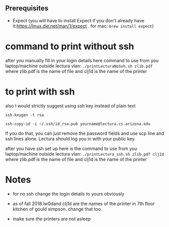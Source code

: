 ## Prerequisites

- Expect (you will have to install Expect if you don't already have it:https://linux.die.net/man/1/expect . for mac: `brew install expect`)


# command to print without ssh
after you manually fill in your login details here command to use from you laptop/machine outside lectura vlan: `./printLecturaNoSsh.sh zlib.pdf ` where zlib.pdf is the name of file and clj1d is the name of the printer

# to print with ssh

also I would strictly suggest using ssh key instead of plain text

`ssh-keygen -t rsa`

`ssh-copy-id -i ~/.ssh/id_rsa.pub yourname@lectura.cs.arizona.edu`

If you do that, you can just remove the password fields and use scp line and ssh lines alone. Lectura should log you in with your public key.

after you have ssh set up here is the command to use from you laptop/machine outside lectura vlan: `./printLectura_ssh.sh zlib.pdf clj1d` where zlib.pdf is the name of file and clj1d is the name of the printer


# Notes
- for no ssh change the login details to yours obviously

- as of fall 2018 lw0dand clj1d are the names of the printer in 7th floor kitchen of gould simpson. change that too.

- make sure the printers are not asleep
